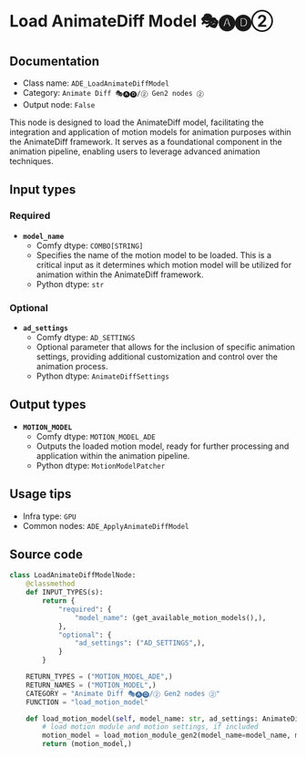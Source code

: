 # Load AnimateDiff Model 🎭🅐🅓②
## Documentation
- Class name: `ADE_LoadAnimateDiffModel`
- Category: `Animate Diff 🎭🅐🅓/② Gen2 nodes ②`
- Output node: `False`

This node is designed to load the AnimateDiff model, facilitating the integration and application of motion models for animation purposes within the AnimateDiff framework. It serves as a foundational component in the animation pipeline, enabling users to leverage advanced animation techniques.
## Input types
### Required
- **`model_name`**
    - Comfy dtype: `COMBO[STRING]`
    - Specifies the name of the motion model to be loaded. This is a critical input as it determines which motion model will be utilized for animation within the AnimateDiff framework.
    - Python dtype: `str`
### Optional
- **`ad_settings`**
    - Comfy dtype: `AD_SETTINGS`
    - Optional parameter that allows for the inclusion of specific animation settings, providing additional customization and control over the animation process.
    - Python dtype: `AnimateDiffSettings`
## Output types
- **`MOTION_MODEL`**
    - Comfy dtype: `MOTION_MODEL_ADE`
    - Outputs the loaded motion model, ready for further processing and application within the animation pipeline.
    - Python dtype: `MotionModelPatcher`
## Usage tips
- Infra type: `GPU`
- Common nodes: `ADE_ApplyAnimateDiffModel`


## Source code
```python
class LoadAnimateDiffModelNode:
    @classmethod
    def INPUT_TYPES(s):
        return {
            "required": {
                "model_name": (get_available_motion_models(),),
            },
            "optional": {
                "ad_settings": ("AD_SETTINGS",),
            }
        }

    RETURN_TYPES = ("MOTION_MODEL_ADE",)
    RETURN_NAMES = ("MOTION_MODEL",)
    CATEGORY = "Animate Diff 🎭🅐🅓/② Gen2 nodes ②"
    FUNCTION = "load_motion_model"

    def load_motion_model(self, model_name: str, ad_settings: AnimateDiffSettings=None):
        # load motion module and motion settings, if included
        motion_model = load_motion_module_gen2(model_name=model_name, motion_model_settings=ad_settings)
        return (motion_model,)

```
